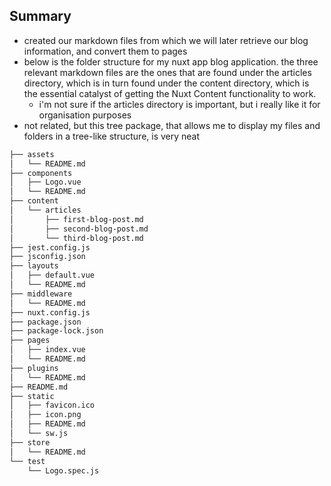 ## Summary

- created our markdown files from which we will later retrieve our blog information, and convert them to pages
- below is the folder structure for my nuxt app blog application. the three relevant markdown files are the ones that are found under the articles directory, which is in turn found under the content directory, which is the essential catalyst of getting the Nuxt Content functionality to work.
  - i'm not sure if the articles directory is important, but i really like it for organisation purposes
- not related, but this tree package, that allows me to display my files and folders in a tree-like structure, is very neat

```markdown
├── assets
│   └── README.md
├── components
│   ├── Logo.vue
│   └── README.md
├── content
│   └── articles
│       ├── first-blog-post.md
│       ├── second-blog-post.md
│       └── third-blog-post.md
├── jest.config.js
├── jsconfig.json
├── layouts
│   ├── default.vue
│   └── README.md
├── middleware
│   └── README.md
├── nuxt.config.js
├── package.json
├── package-lock.json
├── pages
│   ├── index.vue
│   └── README.md
├── plugins
│   └── README.md
├── README.md
├── static
│   ├── favicon.ico
│   ├── icon.png
│   ├── README.md
│   └── sw.js
├── store
│   └── README.md
└── test
    └── Logo.spec.js
```